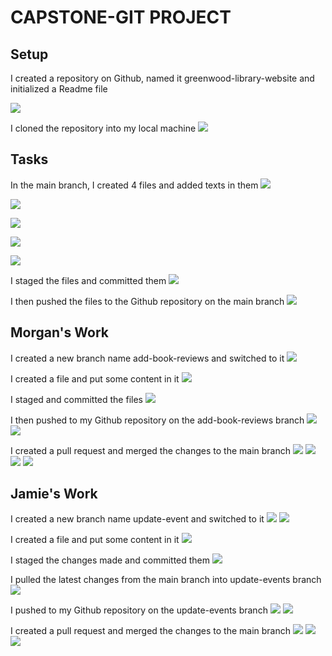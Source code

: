 # CAPSTONE-GIT PROJECT

## Setup

I created a repository on Github, named it greenwood-library-website and initialized a Readme file

![](./img/git%20repo.png)

I cloned the repository into my local machine
![](./img/git%20clone.png)

## Tasks

In the main branch, I created 4 files and added texts in them
![](./img/create%20files.png)

![](./img/vi%20file1.png)

![](./img/vi%20file2.png)

![](./img/vi%20file3.png)

![](./img/vi%20file4.png)

I staged the files and committed them
![](./img/add-commit1.png)

I then pushed the files to the Github repository on the main branch
![](./img/git%20push%20main.png)

## Morgan's Work

I created a new branch name add-book-reviews and switched to it
![](./img/create%20newbranch.png)

I created a file and put some content in it
![](./img/cat%20book_review.png)

I staged and committed the files
![](./img/git%20commit%20morgan.png)

I then pushed to my Github repository on the add-book-reviews branch
![](./img/git%20push%20add-book.png)
![](./img/add-book-review%20url.png)

I created a pull request and merged the changes to the main branch
![](./img/pull%20request%201.png)
![](./img/pull%20request%202.png)
![](./img/pull%20request%203.png)
![](./img/merge1.png)

## Jamie's Work

I created a new branch name update-event and switched to it
![](./img/checkout%20tom.png)
![](./img/update-events%20url.png)

I created a file and put some content in it
![](./img/create%20file%20tom.png)

I staged the changes made and committed them
![](./img/add-coomit%20tom.png)

I pulled the latest changes from the main branch into update-events branch
![](./img/git%20pull%20tom.png)

I pushed to my Github repository on the update-events branch
![](./img/git%20push%20tom.png)
![](./img/update-events%20url.png)

I created a pull request and merged the changes to the main branch
![](./img/pull%20request%20tom.png)
![](./img/merge1%20tom.png)
![](./img/merge2%20tom.png)
